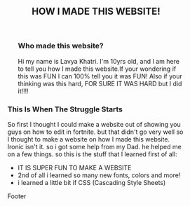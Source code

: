 <!DOCTYPE html>
<html lang="en">
<head>
<title>CSS Template</title>
<meta charset="utf-8">
<meta name="viewport" content="width=device-width, initial-scale=1">
<style>
* {
  box-sizing: border-box;
}

body {
  font-family: "comic sans MS";
}

/* Style the header */
header {
  background-color: #0000ff;
  padding: 30px;
  text-align: center;
  font-family: "comic sans MS";
  font-size: 30px;
  color: white;
}

/* Create two columns/boxes that floats next to each other */
nav {
  float: left;
  width: 30%;
  height: 300px; /* only for demonstration, should be removed */
  background: #ff0000;
  padding: 20px;
  color: white

}

/* Style the list inside the menu */
nav ul {
  list-style-type: none;
  padding: 0;
}

article {
  float: left;
  padding: 20px;
  width: 70%;
  background-color: #80bfff;
  height: 300px; /* only for demonstration, should be removed */
}

/* Clear floats after the columns */
section::after {
  content: "";
  display: table;
  clear: both;
}

/* Style the footer */
footer {
  background-color: #0000ff;
  padding: 10px;
  text-align: center;
  color: white;
}

/* Responsive layout - makes the two columns/boxes stack on top of each other instead of next to each other, on small screens */
@media (max-width: 600px) {
  nav, article {
    width: 100%;
    height: auto;
  }
}
</style>
</head>
<body>

<header>
  <h2>HOW I MADE THIS WEBSITE!</h2>
</header>

<section>
  <nav>
    <ul>
    <h1>Who made this website?</h1>
    <p>Hi my name is Lavya Khatri. I'm 10yrs old, and I am here to tell you how I made this website.If your wondering if this was FUN I can 100% tell you it was FUN!
    Also if your thinking was this hard, FOR SURE IT WAS HARD but I did it!!!!</p>
    </ul>
  </nav>

  <article>
    <h1>This Is When The Struggle Starts</h1>
    <p>
      So first I thought I could make a website out of showing you guys on how to edit in fortnite.
       but that didn't go very well so I thought to make a website on how I made this website. Ironic isn't it.
     so i got some help from my Dad. he helped me on a few things. so this is the stuff that I learned first of all:
     <ul>
       <li>IT IS SUPER FUN TO MAKE A WEBSITE</li>
       <li>2nd of all i learned so many new fonts, colors and more!</li>
       <li>i learned a little bit if CSS (Cascading Style Sheets)</li
     </ul>
    </p>
    <p></p>
  </article>
</section>

<footer>
  <p>Footer</p>

</footer>

</body>
</html>
  <h1>
